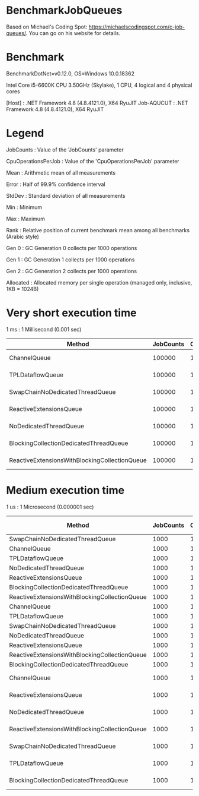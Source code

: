 # BenchmarkJobQueues
Based on Michael's Coding Spot: https://michaelscodingspot.com/c-job-queues/. You can go on his website for details.

# Benchmark 
BenchmarkDotNet=v0.12.0, OS=Windows 10.0.18362

Intel Core i5-6600K CPU 3.50GHz (Skylake), 1 CPU, 4 logical and 4 physical cores

  [Host]     : .NET Framework 4.8 (4.8.4121.0), X64 RyuJIT
  Job-AQUCUT : .NET Framework 4.8 (4.8.4121.0), X64 RyuJIT

# Legend

  JobCounts           : Value of the 'JobCounts' parameter 
  
  CpuOperationsPerJob : Value of the 'CpuOperationsPerJob' parameter
  
  Mean                : Arithmetic mean of all measurements
  
  Error               : Half of 99.9% confidence interval
  
  StdDev              : Standard deviation of all measurements 
  
  Min                 : Minimum 
  
  Max                 : Maximum 
  
  Rank                : Relative position of current benchmark mean among all benchmarks (Arabic style)  
  
  Gen 0               : GC Generation 0 collects per 1000 operations
  
  Gen 1               : GC Generation 1 collects per 1000 operations
  
  Gen 2               : GC Generation 2 collects per 1000 operations
  
  Allocated           : Allocated memory per single operation (managed only, inclusive, 1KB = 1024B) 
  

# Very short execution time

 1 ms                : 1 Millisecond (0.001 sec)


|                                        Method | JobCounts | CpuOperationsPerJob |      Mean |     Error |    StdDev |       Min |       Max | Rank |     Gen 0 |    Gen 1 |    Gen 2 | Allocated |
|---------------------------------------------- |---------- |-------------------- |----------:|----------:|----------:|----------:|----------:|-----:|----------:|---------:|---------:|----------:|
|                                  ChannelQueue |    100000 |                   1 |  8.227 ms | 0.1620 ms | 0.2374 ms |  7.775 ms |  8.675 ms |    1 | 1781.2500 | 312.5000 |  78.1250 |    6.5 MB |
|                              TPLDataflowQueue |    100000 |                   1 |  8.779 ms | 0.1645 ms | 0.1539 ms |  8.508 ms |  9.086 ms |    2 | 1812.5000 | 453.1250 | 171.8750 |   6.81 MB |
|               SwapChainNoDedicatedThreadQueue |    100000 |                   1 | 10.137 ms | 0.1994 ms | 0.2522 ms |  9.703 ms | 10.605 ms |    3 | 1437.5000 | 625.0000 | 343.7500 |   8.36 MB |
|                       ReactiveExtensionsQueue |    100000 |                   1 | 12.112 ms | 0.1855 ms | 0.1549 ms | 11.818 ms | 12.328 ms |    4 | 1656.2500 | 687.5000 |        - |   7.32 MB |
|                        NoDedicatedThreadQueue |    100000 |                   1 | 16.973 ms | 0.3274 ms | 0.3898 ms | 16.156 ms | 17.789 ms |    5 | 1218.7500 | 718.7500 | 468.7500 |   8.12 MB |
|        BlockingCollectionDedicatedThreadQueue |    100000 |                   1 | 26.393 ms | 0.4731 ms | 0.3951 ms | 26.006 ms | 27.202 ms |    6 | 1281.2500 | 625.0000 |        - |   7.33 MB |
| ReactiveExtensionsWithBlockingCollectionQueue |    100000 |                   1 | 28.398 ms | 0.4278 ms | 0.3340 ms | 27.789 ms | 29.030 ms |    7 | 1250.0000 | 625.0000 |        - |   7.33 MB |

# Medium execution time

1 us                : 1 Microsecond (0.000001 sec)

|                                        Method | JobCounts | CpuOperationsPerJob |        Mean |       Error |      StdDev |      Median |         Min |         Max | Rank |   Gen 0 | Gen 1 | Gen 2 | Allocated |
|---------------------------------------------- |---------- |-------------------- |------------:|------------:|------------:|------------:|------------:|------------:|-----:|--------:|------:|------:|----------:|
|               SwapChainNoDedicatedThreadQueue |      1000 |                   1 |    103.5 us |     2.01 us |     1.88 us |    104.0 us |    101.2 us |    106.8 us |    1 | 27.0996 |     - |     - |  83.39 KB |
|                                  ChannelQueue |      1000 |                   1 |    104.5 us |     0.74 us |     0.69 us |    104.6 us |    103.3 us |    105.4 us |    1 | 24.4141 |     - |     - |  75.15 KB |
|                              TPLDataflowQueue |      1000 |                   1 |    107.8 us |     0.40 us |     0.38 us |    107.8 us |    107.2 us |    108.5 us |    2 | 24.1699 |     - |     - |  74.49 KB |
|                        NoDedicatedThreadQueue |      1000 |                   1 |    136.4 us |     2.04 us |     1.90 us |    136.2 us |    133.3 us |    140.0 us |    3 | 25.3906 |     - |     - |  78.74 KB |
|                       ReactiveExtensionsQueue |      1000 |                   1 |    310.2 us |     9.02 us |    23.75 us |    306.1 us |    280.8 us |    421.0 us |    4 | 24.4141 |     - |     - |  75.99 KB |
|        BlockingCollectionDedicatedThreadQueue |      1000 |                   1 |    462.0 us |    18.23 us |    49.58 us |    441.7 us |    412.3 us |    607.9 us |    5 | 27.3438 |     - |     - |  84.18 KB |
| ReactiveExtensionsWithBlockingCollectionQueue |      1000 |                   1 |    505.7 us |    30.76 us |    83.68 us |    471.5 us |    439.5 us |    830.0 us |    6 | 27.3438 |     - |     - |  84.46 KB |
|                                  ChannelQueue |      1000 |                 100 |    576.9 us |     7.04 us |     6.24 us |    576.4 us |    566.5 us |    591.5 us |    7 | 26.3672 |     - |     - |  82.71 KB |
|                              TPLDataflowQueue |      1000 |                 100 |    590.9 us |    11.80 us |    13.59 us |    588.0 us |    577.2 us |    624.4 us |    7 | 31.2500 |     - |     - |  97.53 KB |
|               SwapChainNoDedicatedThreadQueue |      1000 |                 100 |    593.6 us |    11.69 us |    18.21 us |    594.5 us |    570.8 us |    624.7 us |    7 | 26.3672 |     - |     - |   82.1 KB |
|                        NoDedicatedThreadQueue |      1000 |                 100 |    648.9 us |    12.63 us |    18.11 us |    651.6 us |    618.7 us |    675.5 us |    8 | 25.3906 |     - |     - |  78.84 KB |
|                       ReactiveExtensionsQueue |      1000 |                 100 |    804.5 us |    15.98 us |    24.41 us |    802.7 us |    774.8 us |    888.6 us |    9 | 24.4141 |     - |     - |     76 KB |
| ReactiveExtensionsWithBlockingCollectionQueue |      1000 |                 100 |    905.1 us |    17.11 us |    18.31 us |    907.8 us |    853.7 us |    929.8 us |   10 | 27.3438 |     - |     - |  84.46 KB |
|        BlockingCollectionDedicatedThreadQueue |      1000 |                 100 |    916.2 us |    17.13 us |    17.59 us |    916.3 us |    887.1 us |    942.7 us |   10 | 27.3438 |     - |     - |  84.16 KB |
|                                  ChannelQueue |      1000 |               10000 | 51,422.1 us |   521.79 us |   488.08 us | 51,290.8 us | 50,710.8 us | 52,233.3 us |   11 |       - |     - |     - |  86.45 KB |
|                       ReactiveExtensionsQueue |      1000 |               10000 | 53,388.8 us |   588.59 us |   459.53 us | 53,447.8 us | 52,607.4 us | 54,037.0 us |   12 |       - |     - |     - |     76 KB |
|                        NoDedicatedThreadQueue |      1000 |               10000 | 53,934.4 us |   648.91 us |   606.99 us | 53,828.0 us | 52,914.8 us | 55,019.7 us |   12 |       - |     - |     - |  79.25 KB |
| ReactiveExtensionsWithBlockingCollectionQueue |      1000 |               10000 | 54,433.6 us |   688.62 us |   537.63 us | 54,533.3 us | 53,162.2 us | 55,376.9 us |   12 |       - |     - |     - |   84.8 KB |
|               SwapChainNoDedicatedThreadQueue |      1000 |               10000 | 54,465.1 us |   710.40 us |   664.51 us | 54,359.7 us | 53,586.2 us | 55,412.1 us |   12 |       - |     - |     - |  82.71 KB |
|                              TPLDataflowQueue |      1000 |               10000 | 54,810.3 us |   745.56 us |   697.40 us | 54,783.6 us | 53,822.6 us | 56,002.4 us |   12 |       - |     - |     - |  97.69 KB |
|        BlockingCollectionDedicatedThreadQueue |      1000 |               10000 | 58,172.7 us | 6,985.28 us | 6,192.27 us | 56,737.3 us | 55,553.4 us | 79,609.4 us |   13 |       - |     - |     - |     84 KB |
